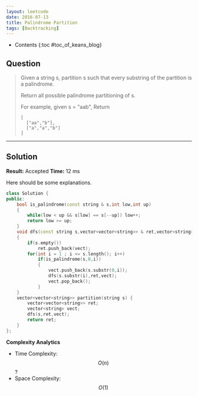 ```yaml
---
layout: leetcode
date: 2016-07-13
title: Palindrome Partition
tags: [Backtracking]
---
```


* Contents
{:toc #toc_of_keans_blog}

## Question

>Given a string s, partition s such that every substring of the partition is a palindrome.
>
>Return all possible palindrome partitioning of s.
>
>For example, given s = "aab",
>Return
>
>     [
>       ["aa","b"],
>       ["a","a","b"]
>     ]
>     

***

## Solution

**Result:** Accepted **Time:** 12 ms

Here should be some explanations.

```cpp
class Solution {
public:
    bool is_palindrome(const string & s,int low,int up)
    {
        while(low < up && s[low] == s[--up]) low++;
        return low >= up;
    }
    void dfs(const string s,vector<vector<string>> & ret,vector<string> & vect)
    {
        if(s.empty())
            ret.push_back(vect);
        for(int i = 1 ; i <= s.length(); i++)
            if(is_palindrome(s,0,i))
            {
                vect.push_back(s.substr(0,i));
                dfs(s.substr(i),ret,vect);
                vect.pop_back();
            }
    }
    vector<vector<string>> partition(string s) {
        vector<vector<string>> ret;
        vector<string> vect;
        dfs(s,ret,vect);
        return ret;
    }
};
```

**Complexity Analytics**

- Time Complexity: $$O(n)$$?
- Space Complexity: $$O(1)$$
